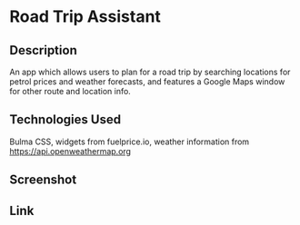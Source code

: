 # Road Trip Assistant
## Description
An app which allows users to plan for a road trip by searching locations for petrol prices and weather forecasts, and features a Google Maps window for other route and location info.
## Technologies Used
Bulma CSS, widgets from fuelprice.io, weather information from https://api.openweathermap.org
## Screenshot
## Link
